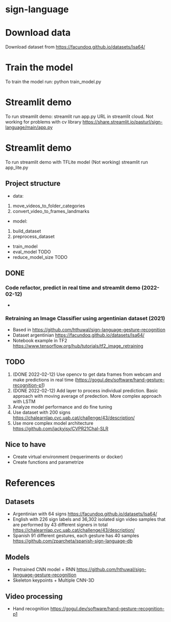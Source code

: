 # sign-language
# Download data
Download dataset from https://facundoq.github.io/datasets/lsa64/

# Train the model
To train the model run:
python train_model.py

# Streamlit demo
To run streamlit demo:
streamlit run app.py
URL in streamlit cloud. Not working for problems with cv library
https://share.streamlit.io/pasturl/sign-language/main/app.py

# Streamlit demo
To run streamlit demo with TFLite model (Not working)
streamlit run app_lite.py


## Project structure
* data: 
1. move_videos_to_folder_categories
2. convert_video_to_frames_landmarks
* model:
1. build_dataset
2. preprocess_dataset
* train_model
* eval_model TODO
* reduce_model_size TODO


## DONE
### Code refactor, predict in real time and streamlit demo (2022-02-12)
* 
### Retraining an Image Classifier using argentinian dataset (2021)
* Based in https://github.com/hthuwal/sign-language-gesture-recognition
* Dataset argentinian https://facundoq.github.io/datasets/lsa64/
* Notebook example in TF2 https://www.tensorflow.org/hub/tutorials/tf2_image_retraining

## TODO 
1. (DONE 2022-02-12) Use opencv to get data frames from webcam and make predictions in real time (https://gogul.dev/software/hand-gesture-recognition-p1)
2. (DONE 2022-02-12) Add layer to process individual prediction. Basic approach with moving average of predection. More complex approach with LSTM
3. Analyze model performance and do fine tuning
4. Use dataset with 200 signs https://chalearnlap.cvc.uab.cat/challenge/43/description/
5. Use more complex model architecture https://github.com/jackyjsy/CVPR21Chal-SLR

## Nice to have
* Create virtual environment (requeriments or docker)
* Create functions and parametrize

# References

## Datasets
* Argentinian with 64 signs https://facundoq.github.io/datasets/lsa64/
* English with 226 sign labels and 36,302 isolated sign video samples that are performed by 43 different signers in total https://chalearnlap.cvc.uab.cat/challenge/43/description/
* Spanish 91 different gestures, each gesture has 40 samples https://github.com/zparcheta/spanish-sign-language-db

## Models
* Pretrained CNN model + RNN https://github.com/hthuwal/sign-language-gesture-recognition
* Skeleton keypoints + Multiple CNN-3D

## Video processing
* Hand recognition https://gogul.dev/software/hand-gesture-recognition-p1
